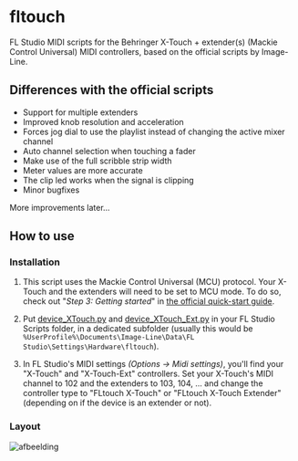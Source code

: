 # fltouch
FL Studio MIDI scripts for the Behringer X-Touch + extender(s) (Mackie Control Universal) MIDI controllers, based on the official scripts by Image-Line.

## Differences with the official scripts
- Support for multiple extenders
- Improved knob resolution and acceleration
- Forces jog dial to use the playlist instead of changing the active mixer channel
- Auto channel selection when touching a fader
- Make use of the full scribble strip width
- Meter values are more accurate
- The clip led works when the signal is clipping
- Minor bugfixes

More improvements later...

## How to use

### Installation

1. This script uses the Mackie Control Universal (MCU) protocol. Your X-Touch and the extenders will need to be set to MCU mode. To do so, check out "*Step 3: Getting started*" in [the official quick-start guide](https://mediadl.musictribe.com/media/PLM/data/docs/P0B1X/X-TOUCH_QSG_WW.pdf).

2. Put [device_XTouch.py](./device_XTouch.py) and [device_XTouch_Ext.py](./device_XTouch_Ext.py) in your FL Studio Scripts folder, in a dedicated subfolder (usually this would be `%UserProfile%\Documents\Image-Line\Data\FL Studio\Settings\Hardware\fltouch`).

3. In FL Studio's MIDI settings *(Options -> Midi settings)*, you'll find your "X-Touch" and "X-Touch-Ext" controllers. Set your X-Touch's MIDI channel to 102 and the extenders to 103, 104, ... and change the controller type to "FLtouch X-Touch" or "FLtouch X-Touch Extender" (depending on if the device is an extender or not).

### Layout
![afbeelding](https://user-images.githubusercontent.com/3641681/146751933-f87b5be7-c3c2-41ce-8025-19574a23abfa.png)

